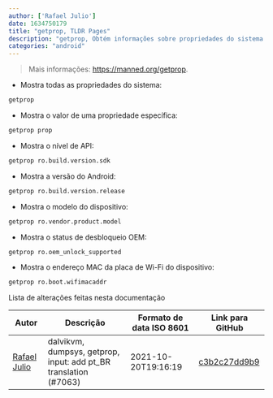 ```yaml
---
author: ['Rafael Julio']
date: 1634750179
title: "getprop, TLDR Pages"
description: "getprop, Obtém informações sobre propriedades do sistema Android (system props)."
categories: "android"
---
```

> Mais informações: <https://manned.org/getprop>.

- Mostra todas as propriedades do sistema:

```bash
getprop
```

- Mostra o valor de uma propriedade específica:

```bash
getprop prop
```

- Mostra o nível de API:

```bash
getprop ro.build.version.sdk
```

- Mostra a versão do Android:

```bash
getprop ro.build.version.release
```

- Mostra o modelo do dispositivo:

```bash
getprop ro.vendor.product.model
```

- Mostra o status de desbloqueio OEM:

```bash
getprop ro.oem_unlock_supported
```

- Mostra o endereço MAC da placa de Wi-Fi do dispositivo:

```bash
getprop ro.boot.wifimacaddr
```
Lista de alterações feitas nesta documentação


Autor | Descrição | Formato de data ISO 8601 | Link para GitHub
------|-----|-----|-----
[Rafael Julio](mailto:development@rafifos.dev) | dalvikvm, dumpsys, getprop, input: add pt_BR translation (#7063) | 2021-10-20T19:16:19 | [c3b2c27dd9b9](https://github.com/tldr-pages/tldr/commit/c3b2c27dd9b964b85b4f1074a62a6e725ee0f70a)


